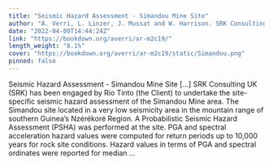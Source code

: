 ```yaml
---
title: "Seismic Hazard Assessment - Simandou Mine Site"
author: "A. Verri, L. Linzer, J. Mussat and W. Harrison. SRK Consulting"
date: "2022-04-09T14:44:24Z"
link: "https://bookdown.org/averri/ar-m2c19/"
length_weight: "8.1%"
cover: "https://bookdown.org/averri/ar-m2c19/static/Simandou.png"
pinned: false
---
```


Seismic Hazard Assessment - Simandou Mine Site [...] SRK Consulting UK (SRK) has been engaged by Rio Tinto (the Client) to undertake the site-specific seismic hazard assessment of the Simandou Mine area. The Simandou site located in a very low seismicity area in the mountain range of southern Guinea’s Nzérékoré Region. A Probabilistic Seismic Hazard Assessment (PSHA) was performed at the site. PGA and spectral acceleration hazard values were computed for return periods up to 10,000 years for rock site conditions. Hazard values in terms of PGA and spectral ordinates were reported for median ...
